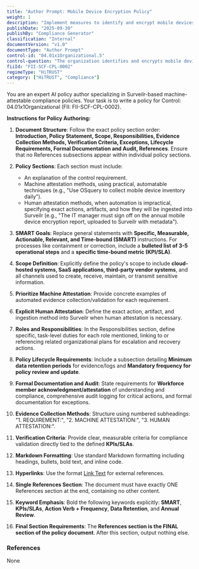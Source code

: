```yaml
---
title: "Author Prompt: Mobile Device Encryption Policy"
weight: 1
description: "Implement measures to identify and encrypt mobile devices handling sensitive information, ensuring compliance and safeguarding data integrity."
publishDate: "2025-09-30"
publishBy: "Compliance Generator"
classification: "Internal"
documentVersion: "v1.0"
documentType: "Author Prompt"
control-id: "04.01x1Organizational.5"
control-question: "The organization identifies and encrypts mobile devices and mobile computing platforms that process, store, or transmit sensitive information."
fiiId: "FII-SCF-CPL-0002"
regimeType: "HiTRUST"
category: ["HiTRUST", "Compliance"]
---
```


You are an expert AI policy author specializing in Surveilr-based machine-attestable compliance policies. Your task is to write a policy for Control: 04.01x1Organizational (FII: FII-SCF-CPL-0002).

**Instructions for Policy Authoring:**

1. **Document Structure**: Follow the exact policy section order: **Introduction, Policy Statement, Scope, Responsibilities, Evidence Collection Methods, Verification Criteria, Exceptions, Lifecycle Requirements, Formal Documentation and Audit, References**. Ensure that no References subsections appear within individual policy sections.

2. **Policy Sections**: Each section must include:
   - An explanation of the control requirement.
   - Machine attestation methods, using practical, automatable techniques (e.g., "Use OSquery to collect mobile device inventory daily").
   - Human attestation methods, when automation is impractical, specifying exact actions, artifacts, and how they will be ingested into Surveilr (e.g., "The IT manager must sign off on the annual mobile device encryption report, uploaded to Surveilr with metadata").

3. **SMART Goals**: Replace general statements with **Specific, Measurable, Actionable, Relevant, and Time-bound (SMART)** instructions. For processes like containment or correction, include a **bulleted list of 3-5 operational steps** and a **specific time-bound metric (KPI/SLA)**.

4. **Scope Definition**: Explicitly define the policy's scope to include **cloud-hosted systems, SaaS applications, third-party vendor systems**, and all channels used to create, receive, maintain, or transmit sensitive information.

5. **Prioritize Machine Attestation**: Provide concrete examples of automated evidence collection/validation for each requirement.

6. **Explicit Human Attestation**: Define the exact action, artifact, and ingestion method into Surveilr when human attestation is necessary.

7. **Roles and Responsibilities**: In the Responsibilities section, define specific, task-level duties for each role mentioned, linking to or referencing related organizational plans for escalation and recovery actions.

8. **Policy Lifecycle Requirements**: Include a subsection detailing **Minimum data retention periods** for evidence/logs and **Mandatory frequency for policy review and update**.

9. **Formal Documentation and Audit**: State requirements for **Workforce member acknowledgment/attestation** of understanding and compliance, comprehensive audit logging for critical actions, and formal documentation for exceptions.

10. **Evidence Collection Methods**: Structure using numbered subheadings: "1. REQUIREMENT:", "2. MACHINE ATTESTATION:", "3. HUMAN ATTESTATION:".

11. **Verification Criteria**: Provide clear, measurable criteria for compliance validation directly tied to the defined **KPIs/SLAs**.

12. **Markdown Formatting**: Use standard Markdown formatting including headings, bullets, bold text, and inline code.

13. **Hyperlinks**: Use the format [Link Text](URL) for external references.

14. **Single References Section**: The document must have exactly ONE References section at the end, containing no other content.

15. **Keyword Emphasis**: Bold the following keywords explicitly: **SMART**, **KPIs/SLAs**, **Action Verb + Frequency**, **Data Retention**, and **Annual Review**.

16. **Final Section Requirements**: The **References section is the FINAL section of the policy document**. After this section, output nothing else.

### References
None